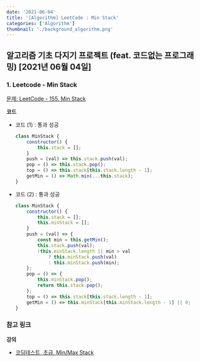 ```yaml
---
date: '2021-06-04'
title: '[Algorithm] LeetCode : Min Stack'
categories: ['Algorithm']
thumbnail: './background_algorithm.png'
---
```


## 알고리즘 기초 다지기 프로젝트 (feat. 코드없는 프로그래밍) \[2021년 06월 04일\]

### **1.** Leetcode - Min Stack

[문제: LeetCode - 155. Min Stack](https://leetcode.com/problems/min-stack/)

**코드**

-   코드 (1) : 통과 성공

    ```js
    class MinStack {
        constructor() {
            this.stack = [];
        }
        push = (val) => this.stack.push(val);
        pop = () => this.stack.pop();
        top = () => this.stack[this.stack.length - 1];
        getMin = () => Math.min(...this.stack);
    }
    ```

-   코드 (2) : 통과 성공

    ```js
    class MinStack {
        constructor() {
            this.stack = [];
            this.minStack = [];
        }
        push = (val) => {
            const min = this.getMin();
            this.stack.push(val);
            !this.minStack.length || min > val
                ? this.minStack.push(val)
                : this.minStack.push(min);
        };
        pop = () => {
            this.minStack.pop();
            return this.stack.pop();
        };
        top = () => this.stack[this.stack.length - 1];
        getMin = () => this.minStack[this.minStack.length - 1] || 0;
    }
    ```

### **참고 링크**

**강의**

-   [코딩테스트, 초급, Min/Max Stack](https://youtu.be/gKTi-gbyjXk)
